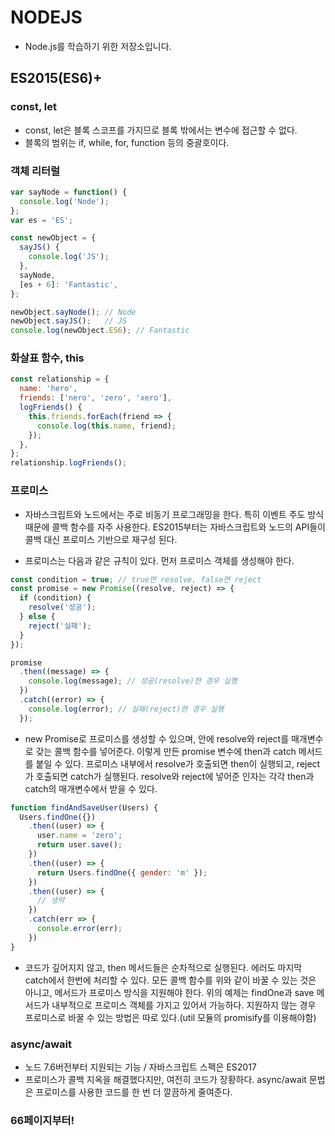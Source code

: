 # NODEJS
- Node.js를 학습하기 위한 저장소입니다.

## ES2015(ES6)+

### const, let
- const, let은 블록 스코프를 가지므로 블록 밖에서는 변수에 접근할 수 없다.
- 블록의 범위는 if, while, for, function 등의 중괄호이다.

### 객체 리터럴
```JavaScript
var sayNode = function() {
  console.log('Node');
};
var es = 'ES';

const newObject = {
  sayJS() {
    console.log('JS');
  },
  sayNode,
  [es + 6]: 'Fantastic',
};

newObject.sayNode(); // Node
newObject.sayJS();   // JS
console.log(newObject.ES6); // Fantastic
```

### 화살표 함수, this
```JavaScript
const relationship = {
  name: 'hero',
  friends: ['nero', 'zero', 'xero'],
  logFriends() {
    this.friends.forEach(friend => {
      console.log(this.name, friend);
    });
  },
};
relationship.logFriends();
```

### 프로미스
- 자바스크립트와 노드에서는 주로 비동기 프로그래밍을 한다. 특히 이벤트 주도 방식 때문에 콜백 함수를 자주 사용한다.
  ES2015부터는 자바스크립트와 노드의 API들이 콜백 대신 프로미스 기반으로 재구성 된다.

- 프로미스는 다음과 같은 규칙이 있다. 먼저 프로미스 객체를 생성해야 한다.
```JavaScript
const condition = true; // true면 resolve, false면 reject
const promise = new Promise((resolve, reject) => {
  if (condition) {
    resolve('성공');
  } else {
    reject('실패');
  }
});

promise
  .then((message) => {
    console.log(message); // 성공(resolve)한 경우 실행
  })
  .catch((error) => {
    console.log(error); // 실패(reject)한 경우 실행
  });
```
- new Promise로 프로미스를 생성할 수 있으며, 안에 resolve와 reject를 매개변수로 갖는 콜백 함수를 넣어준다.
  이렇게 만든 promise 변수에 then과 catch 메서드를 붙일 수 있다. 프로미스 내부에서 resolve가 호출되면 then이 실행되고, reject가 호출되면 catch가 실행된다.
  resolve와 reject에 넣어준 인자는 각각 then과 catch의 매개변수에서 받을 수 있다.

```JavaScript
function findAndSaveUser(Users) {
  Users.findOne({})
    .then((user) => {
      user.name = 'zero';
      return user.save();
    })
    .then((user) => {
      return Users.findOne({ gender: 'm' });
    })
    .then((user) => {
      // 생략
    })
    .catch(err => {
      console.error(err);
    })
}
```
- 코드가 깊어지지 않고, then 메서드들은 순차적으로 실행된다. 에러도 마지막 catch에서 한번에 처리할 수 있다.
  모든 콜백 함수를 위와 같이 바꿀 수 있는 것은 아니고, 메서드가 프로미스 방식을 지원해야 한다.
  위의 예제는 findOne과 save 메서드가 내부적으로 프로미스 객체를 가지고 있어서 가능하다.
  지원하지 않는 경우 프로미스로 바꿀 수 있는 방법은 따로 있다.(util 모듈의 promisify를 이용해야함)

### async/await
- 노드 7.6버전부터 지원되는 기능 / 자바스크립트 스펙은 ES2017
- 프로미스가 콜백 지옥을 해결했다지만, 여전히 코드가 장황하다. async/await 문법은 프로미스를 사용한 코드를 한 번 더 깔끔하게 줄여준다.

### 66페이지부터!